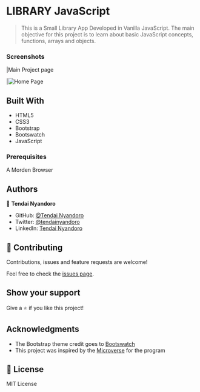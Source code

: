 #  LIBRARY JavaScript

> This is a Small Library App Developed in Vanilla JavaScript. The main objective for this project is to learn about basic JavaScript concepts, functions, arrays and objects.

### Screenshots

|Main Project page

|![Home Page](https://user-images.githubusercontent.com/30318155/108639880-854d7480-749f-11eb-9cc2-fbe3b091aa28.png)

## Built With

- HTML5
- CSS3
- Bootstrap
- Bootswatch
- JavaScript


### Prerequisites

A Morden Browser


## Authors

👤 **Tendai Nyandoro**

- GitHub: [@Tendai Nyandoro](https://github.com/tnyandoro)
- Twitter: [@tendainyandoro](https://twitter.com/tendainyandoro)
- LinkedIn: [Tendai Nyandoro](https://www.linkedin.com/in/tendai-nyandoro/)

## 🤝 Contributing

Contributions, issues and feature requests are welcome!

Feel free to check the [issues page](https://github.com/sinework/Library-v1.1/issues/).

## Show your support

Give a ⭐️ if you like this project!

## Acknowledgments

- The Bootstrap theme credit goes to [Bootswatch](https://bootswatch.com/)
- This project was inspired by the [Microverse](https://www.microverse.org/) for the  program


## 📝 License

MIT License
